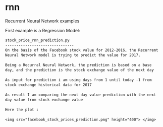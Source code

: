 # rnn
Recurrent Neural Network examples

First example is a Regression Model:

    stock_price_rnn_prediction.py
    -------------------------------
    On the basis of the Facebook stock value for 2012-2016, the Recurrent Neural Network model is trying to predict the value for 2017.

    Being a Recurral Neural Network, the prediction is based on a base day, and the prediction is the stock exchange value of the next day

    As input for prediction i am using days from 1 until today -1 from stock exchange historical data for 2017

    As result I am comparing the next day value prediction with the next day value from stock exchange value

    Here the plot :

    <img src="facebook_stock_prices_prediction.png" height="400"> </img>
